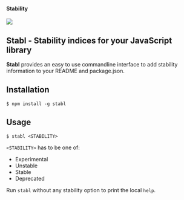 #### Stability

[![](https://anima-os.github.io/stabl-badges/stable.svg)](https://github.com/Anima-OS/stabl-badges "Stable: The API is a fully-supported part. We will avoid breaking backwards compatibility unless absolutely necessary. If we do have to make backwards-incompatible changes, we will go through the formal deprecation process.")

## Stabl - Stability indices for your JavaScript library

**Stabl** provides an easy to use commandline interface to add stability information to your README and package.json.

## Installation

```
$ npm install -g stabl
```

## Usage

```
$ stabl <STABILITY>
```

``<STABILITY>`` has to be one of: 
* Experimental
* Unstable
* Stable
* Deprecated

Run ``stabl`` without any stability option to print the local ``help``.
